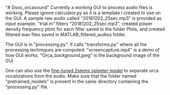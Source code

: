 "# Gsoc_orcasound" 
Currently a working GUI to process audio files is working. 
Please ignore calculator.py as it is a template I created to use on the GUI.
A sample raw audio called "20181202_25sec.mp3" is provided as input example.
"trial.m" filters "20181202_25sec.mp3", created power density frequency plots for each filter saved in the folder Plots,
and created filtered wav files saved in MATLAB_filtered_audios folder.

The GUI is in "processing.py". It calls "transforms.py" where all the processing techniques are computed.
"screencapture.mp4" is a demo of how GUI works.
"Orca_background.jpeg" is the background image of the GUI

One can also use the [fine-tuned 2stems spleeter model](https://drive.google.com/drive/folders/1WU3_z-U9m1UX2jREFHwOH99pMKhPEdnu?usp=sharing) to separate orca vocalizations from the audio. Make sure that the folder named "pretrained_models" is present in the same directory containing the "processing.py" file.
